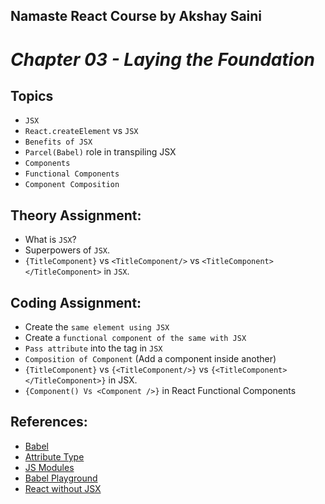 ## Namaste React Course by Akshay Saini
# _Chapter 03 - Laying the Foundation_


## Topics
- `JSX`
- `React.createElement` vs `JSX`
- `Benefits of JSX`
- `Parcel(Babel)` role in transpiling JSX
- `Components`
- `Functional Components`
- `Component Composition` 


## Theory Assignment:
- What is `JSX`?
- Superpowers of `JSX`.
- `{TitleComponent}` vs `<TitleComponent/>` vs `<TitleComponent></TitleComponent>` in `JSX`.


## Coding Assignment:
- Create the `same element using JSX`
- Create a `functional component of the same with JSX`
- `Pass attribute` into the tag in `JSX`
- `Composition of Component` (Add a component inside another)
- `{TitleComponent}` vs `{<TitleComponent/>}` vs `{<TitleComponent></TitleComponent>}` in JSX.
- `{Component() Vs <Component />}` in React Functional Components

## References:
- [Babel](https://babeljs.io/)
- [Attribute Type](https://developer.mozilla.org/en-US/docs/Web/HTML/Element/script#attr-type) 
- [JS Modules](https://developer.mozilla.org/en-US/docs/Web/JavaScript/Guide/Modules)
- [Babel Playground](https://babeljs.io/repl#)
- [React without JSX](https://reactjs.org/docs/react-without-jsx.html)
